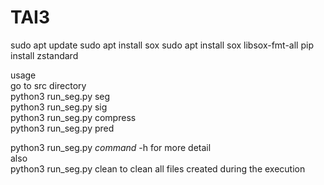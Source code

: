 # TAI3
sudo apt update
sudo apt install sox
sudo apt install sox libsox-fmt-all
pip install zstandard

usage  
go to src directory  
python3 run_seg.py seg   
python3 run_seg.py sig  
python3 run_seg.py compress  
python3 run_seg.py pred  

python3 run_seg.py *command* -h  for more detail  
also  
python3 run_seg.py clean to clean all files created during the execution